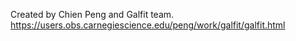 Created by Chien Peng and Galfit team.
https://users.obs.carnegiescience.edu/peng/work/galfit/galfit.html